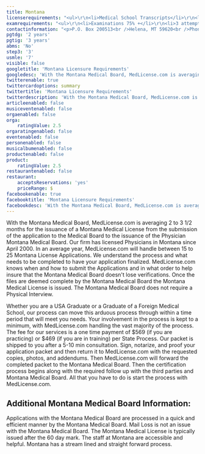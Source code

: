 ```yaml
---
title: Montana
licenserequirements: "<ul>\r\n<li>Medical School Transcripts</li>\r\n<li>Medical School Form</li>\r\n<li>All Medical Licenses</li>\r\n<li>All Internships/Residency/Fellowships</li>\r\n<li>ECFMG CVS Report</li>\r\n<li>Fifth Pathway and ECFMG Exam Chart (if 5th Pathway)</li>\r\n<li>All State and National Exams (USMLE/FLEX/NBOME/NBME)</li>\r\n<li>NPDB-HIPDB Report</li>\r\n<li>3 Physician References</li>\r\n</ul>"
examrequirements: "<ul>\r\n<li>Examinations 75% +</li>\r\n<li>3 attempt limit on Step 3 of USMLE</li>\r\n<li>7 year limit- USMLE</li>\r\n<li>2 year PGY for USA Grads</li>\r\n<li>3 year PGY for International Grads</li>\r\n<li>No 10 year rule or SPEX required</li>\r\n<li>State Exam Accepted if Pre-1975</li>\r\n</ul>"
contactinformation: "<p>P.O. Box 200513<br />Helena, MT 59620<br />Phone: (406) 841-2360<br />Fax: (406) 841-2305</p>\r\n<p><a href=\"http://boards.bsd.dli.mt.gov/med\">http://bsd.dli.mt.gov/license/bsd_boards/med_board/board_page.asp</a></p>"
pgtdg: '2 years'
pgtig: '3 years'
abms: 'No'
step3: '3'
usmle: '7'
visible: false
googletitle: 'Montana Licensure Requirements'
googledesc: 'With the Montana Medical Board, MedLicense.com is averaging 2 to 3.5 months for the issuance of a Montana Medical License. We''ve licensed Physicians in Montana, since April 2000, and can help you through the process whether you are a USA Graduate or a Graduate of a Foreign Medical School.'
twitterenable: true
twittercardoptions: summary
twittertitle: 'Montana Licensure Requirements'
twitterdescription: 'With the Montana Medical Board, MedLicense.com is averaging 2 to 3.5 months for the issuance of a Montana Medical License. We''ve licensed Physicians in Montana, since April 2000, and can help you through the process whether you are a USA Graduate or a Graduate of a Foreign Medical School.'
articleenabled: false
musiceventenabled: false
orgaenabled: false
orga:
    ratingValue: 2.5
orgaratingenabled: false
eventenabled: false
personenabled: false
musicalbumenabled: false
productenabled: false
product:
    ratingValue: 2.5
restaurantenabled: false
restaurant:
    acceptsReservations: 'yes'
    priceRange: $
facebookenable: true
facebooktitle: 'Montana Licensure Requirements'
facebookdesc: 'With the Montana Medical Board, MedLicense.com is averaging 2 to 3.5 months for the issuance of a Montana Medical License. We''ve licensed Physicians in Montana, since April 2000, and can help you through the process whether you are a USA Graduate or a Graduate of a Foreign Medical School.'
---
```


<p>With the Montana Medical Board, MedLicense.com is averaging 2 to 3 1/2 months for the issuance of a Montana Medical License from the submission of the application to the Medical Board to the issuance of the Physician Montana Medical Board. Our firm has licensed Physicians in Montana since April 2000. In an average year, MedLicense.com will handle between 15 to 25 Montana License Applications. We understand the process and what needs to be completed to have your application finalized. MedLicense.com knows when and how to submit the Applications and in what order to help insure that the Montana Medical Board doesn't lose verifications. Once the files are deemed complete by the Montana Medical Board the Montana Medical License is issued. The Montana Medical Board does not require a Physical Interview.</p>
<p>Whether you are a USA Graduate or a Graduate of a Foreign Medical School, our process can move this arduous process through within a time period that will meet you needs. Your involvement in the process is kept to a minimum, with MedLicense.com handling the vast majority of the process. The fee for our services is a one time payment of $569 (if you are practicing) or $469 (if you are in training) per State Process. Our packet is shipped to you after a 5-10 min consultation. Sign, notarize, and proof your application packet and then return it to MedLicense.com with the requested copies, photos, and addendums. Then MedLicense.com will forward the completed packet to the Montana Medical Board. Then the certification process begins along with the required follow up with the third parties and Montana Medical Board. All that you have to do is start the process with MedLicense.com.</p>
<h2 id="mcetoc_1ce9a7mn20">Additional Montana Medical Board Information:</h2>
<p>Applications with the Montana Medical Board are processed in a quick and efficient manner by the Montana Medical Board. Mail Loss is not an issue with the Montana Medical Board. The Montana Medical License is typically issued after the 60 day mark. The staff at Montana are accessible and helpful. Montana has a stream lined and straight forward process.</p>